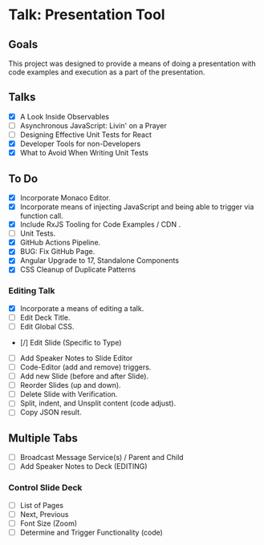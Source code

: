 # Talk: Presentation Tool

## Goals

This project was designed to provide a means of doing a presentation with code examples and execution as a part of the presentation.

## Talks

- [x] A Look Inside Observables
- [ ] Asynchronous JavaScript: Livin' on a Prayer
- [ ] Designing Effective Unit Tests for React
- [x] Developer Tools for non-Developers
- [x] What to Avoid When Writing Unit Tests

## To Do

- [x] Incorporate Monaco Editor.
- [x] Incorporate means of injecting JavaScript and being able to trigger via function call.
- [x] Include RxJS Tooling for Code Examples / CDN [](https://rxjs.dev/guide/importing#cdn).
- [ ] Unit Tests.
- [x] GitHub Actions Pipeline.
- [x] BUG: Fix GitHub Page.
- [x] Angular Upgrade to 17, Standalone Components
- [x] CSS Cleanup of Duplicate Patterns

### Editing Talk

- [x] Incorporate a means of editing a talk.
- [ ] Edit Deck Title.
- [ ] Edit Global CSS.
- [/] Edit Slide (Specific to Type)
- [ ] Add Speaker Notes to Slide Editor
- [ ] Code-Editor (add and remove) triggers.
- [ ] Add new Slide (before and after Slide).
- [ ] Reorder Slides (up and down).
- [ ] Delete Slide with Verification.
- [ ] Split, indent, and Unsplit content (code adjust).
- [ ] Copy JSON result.

## Multiple Tabs

- [ ] Broadcast Message Service(s) / Parent and Child
- [ ] Add Speaker Notes to Deck (EDITING)

### Control Slide Deck

- [ ] List of Pages
- [ ] Next, Previous
- [ ] Font Size (Zoom)
- [ ] Determine and Trigger Functionality (code)